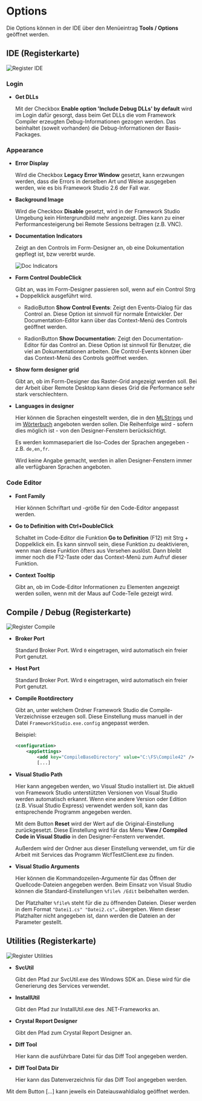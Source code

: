 # Options

Die Options können in der IDE über den Menüeintrag **Tools / Options** geöffnet werden.

## IDE (Registerkarte)

![Register IDE](media/options-ide.png)

### Login

* **Get DLLs**

    Mit der Checkbox **Enable option 'Include Debug DLLs' by default** wird im Login dafür gesorgt, dass beim Get DLLs die vom Framework Compiler erzeugten Debug-Informationen gezogen werden. Das beinhaltet (soweit vorhanden) die Debug-Informationen der Basis-Packages.

### Appearance

* **Error Display**

    Wird die Checkbox **Legacy Error Window** gesetzt, kann erzwungen werden, dass die Errors in derselben Art und Weise ausgegeben werden, wie es bis Framework Studio 2.6 der Fall war.

* **Background Image**

    Wird die Checkbox **Disable** gesetzt, wird in der Framework Studio Umgebung kein Hintergrundbild mehr angezeigt. Dies kann zu einer Performancesteigerung bei Remote Sessions beitragen (z.B. VNC).

* **Documentation Indicators**

    Zeigt an den Controls im Form-Designer an, ob eine Dokumentation gepflegt ist, bzw vererbt wurde.

    ![Doc Indicators](../documentation/media/documentation-indicators.png)

* **Form Control DoubleClick**

    Gibt an, was im Form-Designer passieren soll, wenn auf ein Control Strg + Doppelklick ausgeführt wird.

  * RadioButton **Show Control Events**: Zeigt den Events-Dialog für das Control an. Diese Option ist sinnvoll für normale Entwickler. Der Documentation-Editor kann über das Context-Menü des Controls geöffnet werden.

  * RadionButton **Show Documentation**: Zeigt den Documentation-Editor für das Control an. Diese Option ist sinnvoll für Benutzer, die viel an Dokumentationen arbeiten. Die Control-Events können über das Context-Menü des Controls geöffnet werden.

* **Show form designer grid**

    Gibt an, ob im Form-Designer das Raster-Grid angezeigt werden soll. Bei der Arbeit über Remote Desktop kann dieses Grid die Performance sehr stark verschlechtern.

* **Languages in designer**

    Hier können die Sprachen eingestellt werden, die in den [MLStrings](../mlkey/mlstring.md) und im [Wörterbuch](../mlkey/woerterbuch.md) angeboten werden sollen. Die Reihenfolge wird - sofern dies möglich ist - von den Designer-Fenstern berücksichtigt.

    Es werden kommasepariert die Iso-Codes der Sprachen angegeben - z.B. `de,en,fr`.

    Wird keine Angabe gemacht, werden in allen Designer-Fenstern immer alle verfügbaren Sprachen angeboten.

### Code Editor

* **Font Family**

    Hier können Schriftart und -größe für den Code-Editor angepasst werden.

* **Go to Definition with Ctrl+DoubleClick**

    Schaltet im Code-Editor die Funktion **Go to Definition** (F12) mit Strg + Doppelklick ein. Es kann sinnvoll sein, diese Funktion zu deaktivieren, wenn man diese Funktion öfters aus Versehen auslöst. Dann bleibt immer noch die F12-Taste oder das Context-Menü zum Aufruf dieser Funktion.

* **Context Tooltip**

    Gibt an, ob im Code-Editor Informationen zu Elementen angezeigt werden sollen, wenn mit der Maus auf Code-Teile gezeigt wird.

## Compile / Debug (Registerkarte)

![Register Compile](media/options-compile.png)

* **Broker Port**

    Standard Broker Port. Wird `0` eingetragen, wird automatisch ein freier Port genutzt.

* **Host Port**

    Standard Broker Port. Wird `0` eingetragen, wird automatisch ein freier Port genutzt.

* **Compile Rootdirectory**

    Gibt an, unter welchem Ordner Framework Studio die Compile-Verzeichnisse erzeugen soll. Diese Einstellung muss manuell in der Datei `FrameworkStudio.exe.config` angepasst werden.

    Beispiel:

    ```xml
    <configuration>
        <appSettings>
            <add key="CompileBaseDirectory" value="C:\FS\Compile42" />
            [...]
    ```

* **Visual Studio Path**

    Hier kann angegeben werden, wo Visual Studio installiert ist. Die aktuell von Framework Studio unterstützten Versionen von Visual Studio werden automatisch erkannt. Wenn eine andere Version oder Edition (z.B. Visual Studio Express) verwendet werden soll, kann das entsprechende Programm angegeben werden.

    Mit dem Button **Reset** wird der Wert auf die Original-Einstellung zurückgesetzt. Diese Einstellung wird für das Menu **View /  Compiled Code in Visual Studio** in den Designer-Fenstern verwendet.

    Außerdem wird der Ordner aus dieser Einstellung verwendet, um für die Arbeit mit Services das Programm WcfTestClient.exe zu finden.

* **Visual Studio Arguments**

    Hier können die Kommandozeilen-Argumente für das Öffnen der Quellcode-Dateien angegeben werden. Beim Einsatz von Visual Studio können die Standard-Einstellungen `%file% /Edit` beibehalten werden.

    Der Platzhalter `%file%` steht für die zu öffnenden Dateien. Dieser werden in dem Format `"Datei1.cs" "Datei2.cs"…` übergeben. Wenn dieser Platzhalter nicht angegeben ist, dann werden die Dateien an der Parameter gestellt.

## Utilities (Registerkarte)

![Register Utilities](media/options-utilities.png)

* **SvcUtil**

    Gibt den Pfad zur SvcUtil.exe des Windows SDK an. Diese wird für die Generierung des Services verwendet.

* **InstallUtil**

    Gibt den Pfad zur InstallUtil.exe des .NET-Frameworks an.

* **Crystal Report Designer**

    Gibt den Pfad zum Crystal Report Designer an.

* **Diff Tool**

    Hier kann die ausführbare Datei für das Diff Tool angegeben werden.

* **Diff Tool Data Dir**

    Hier kann das Datenverzeichnis für das Diff Tool angegeben werden.

Mit dem Button [...]  kann jeweils ein Dateiauswahldialog geöffnet werden.

